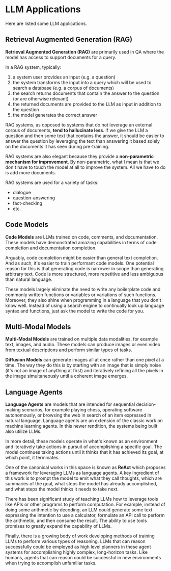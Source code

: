 # LLM Applications

Here are listed some LLM applications.

## Retrieval Augmented Generation (RAG)

**Retrieval Augmented Generation (RAG)** are primarily used in QA where the model has access to support documents for a query.

In a RAG system, typically:
1. a system user provides an input (e.g. a question)
2. the system transforms the input into a query which will be used to search a database (e.g. a corpus of documents)
3. the search returns documents that contain the answer to the question (or are otherwise relevant)
4. the returned documents are provided to the LLM as input in addition to the question
5. the model generates the correct answer

RAG systems, as opposed to systems that do not leverage an external corpus of documents, **tend to hallucinate less**. If we give the LLM a question and then some text that contains the answer, it should be easier to answer the question by leveraging the text than answering it based solely on the documents it has seen during pre-training.

RAG systems are also elegant because they provide a **non-parametric mechanism for improvement**. By non-parametric, what I mean is that we don't have to touch the model at all to improve the system. All we have to do is add more documents.

RAG systems are used for a variety of tasks:
- dialogue
- question-answering
- fact-checking
- etc.

## Code Models

**Code Models** are LLMs trained on code, comments, and documentation.  These models have demonstrated amazing capabilities in terms of code completion and documentation completion. 

Arguably, code completion might be easier than general text completion. And as such, it's easier to train performant code models. One potential reason for this is that generating code is narrower in scope than generating arbitrary text. Code is more structured, more repetitive and less ambiguous than natural language.

These models largely eliminate the need to write any boilerplate code and commonly written functions or variables or variations of such functions. Moreover, they also shine when programming in a language that you don't know well. Instead of using a search engine to continually look up language syntax and functions, just ask the model to write the code for you.

## Multi-Modal Models

**Multi-Modal Models** are trained on multiple data modalities, for example text, images, and audio. These models can produce images or even video from textual descriptions and perform similar types of tasks.

**Diffusion Models** can generate images all at once rather than one pixel at a time. The way they do this is by starting with an image that is simply noise (it's not an image of anything at first) and iteratively refining all the pixels in the image simultaneously until a coherent image emerges.

## Language Agents

**Language Agents** are models that are intended for sequential decision-making scenarios, for example playing chess, operating software autonomously, or browsing the web in search of an item expressed in natural language. Language agents are an extension of the classic work on machine learning agents. In this newer rendition, the systems being built also utilize LLMs.

In more detail, these models operate in what's known as an environment and iteratively take actions in pursuit of accomplishing a specific goal. The model continues taking actions until it thinks that it has achieved its goal, at which point, it terminates.

One of the canonical works in this space is known as **ReAct** which proposes a framework for leveraging LLMs as language agents. A key ingredient of this work is to prompt the model to emit what they call thoughts, which are summaries of the goal, what steps the model has already accomplished, and what steps the model thinks it needs to take next.

There has been significant study of teaching LLMs how to leverage tools like APIs or other programs to perform computation. For example, instead of doing some arithmetic by decoding, an LLM could generate some text expressing the intention to use a calculator, formulate an API call to perform the arithmetic, and then consume the result. The ability to use tools promises to greatly expand the capability of LLMs.

Finally, there is a growing body of work developing methods of training LLMs to perform various types of reasoning. LLMs that can reason successfully could be employed as high level planners in these agent systems for accomplishing highly complex, long-horizon tasks. Like humans, agents that can reason could be successful in new environments when trying to accomplish unfamiliar tasks.


